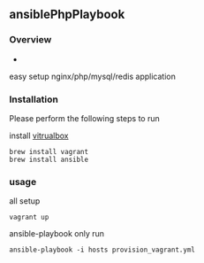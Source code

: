## ansiblePhpPlaybook

### Overview

-

easy setup nginx/php/mysql/redis application


### Installation

Please perform the following steps to run

install [vitrualbox](https://www.virtualbox.org/)

```
brew install vagrant
brew install ansible
```

### usage

all setup

```
vagrant up
```

ansible-playbook only run

```
ansible-playbook -i hosts provision_vagrant.yml
```
